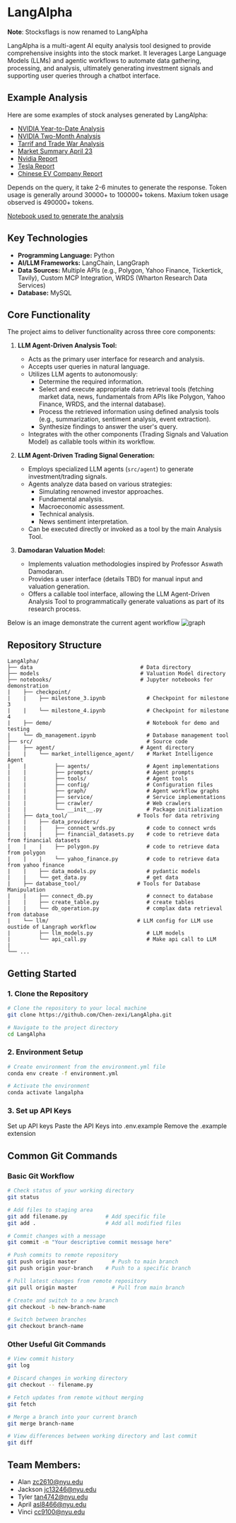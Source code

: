 # LangAlpha

 **Note**: Stocksflags is now renamed to LangAlpha
 
LangAlpha is a multi-agent AI equity analysis tool designed to provide comprehensive insights into the stock market. It leverages Large Language Models (LLMs) and agentic workflows to automate data gathering, processing, and analysis, ultimately generating investment signals and supporting user queries through a chatbot interface.

## Example Analysis

Here are some examples of stock analyses generated by LangAlpha:
- [NVIDIA Year-to-Date Analysis](/assets/nvidia_ytd.md)
- [NVIDIA Two-Month Analysis](/assets/nvidia_two_month.md)
- [Tarrif and Trade War Analysis](/assets/tarrif_and_trade_war.md)
- [Market Summary April 23](/assets/market_summary_april_23.md)
- [Nvidia Report](/assets/nvdia_report.md)
- [Tesla Report](/assets/tesla_report.md)
- [Chinese EV Company Report](/assets/chinese_ev_company_report.md)


Depends on the query, it take 2-6 minutes to generate the response. Token usage is generally around 30000+ to 100000+ tokens. Maxium token usage observed is 490000+ tokens.

[Notebook used to generate the analysis](/notebooks/langraph_pipeline_demo.ipynb)


## Key Technologies

*   **Programming Language:** Python
*   **AI/LLM Frameworks:** LangChain, LangGraph
*   **Data Sources:** Multiple APIs (e.g., Polygon, Yahoo Finance, Tickertick, Tavily), Custom MCP Integration, WRDS (Wharton Research Data Services)
*   **Database:** MySQL

## Core Functionality

The project aims to deliver functionality across three core components:

1.  **LLM Agent-Driven Analysis Tool:**
    *   Acts as the primary user interface for research and analysis.
    *   Accepts user queries in natural language.
    *   Utilizes LLM agents to autonomously:
        *   Determine the required information.
        *   Select and execute appropriate data retrieval tools (fetching market data, news, fundamentals from APIs like Polygon, Yahoo Finance, WRDS, and the internal database).
        *   Process the retrieved information using defined analysis tools (e.g., summarization, sentiment analysis, event extraction).
        *   Synthesize findings to answer the user's query.
    *   Integrates with the other components (Trading Signals and Valuation Model) as callable tools within its workflow.

2.  **LLM Agent-Driven Trading Signal Generation:**
    *   Employs specialized LLM agents (`src/agent`) to generate investment/trading signals.
    *   Agents analyze data based on various strategies:
        *   Simulating renowned investor approaches.
        *   Fundamental analysis.
        *   Macroeconomic assessment.
        *   Technical analysis.
        *   News sentiment interpretation.
    *   Can be executed directly or invoked as a tool by the main Analysis Tool.

3.  **Damodaran Valuation Model:**
    *   Implements valuation methodologies inspired by Professor Aswath Damodaran.
    *   Provides a user interface (details TBD) for manual input and valuation generation.
    *   Offers a callable tool interface, allowing the LLM Agent-Driven Analysis Tool to programmatically generate valuations as part of its research process.

Below is an image demonstrate the current agent workflow
![graph](/assets/graph.png)

## Repository Structure
```
LangAlpha/
├── data                                  # Data directory
├── models                                # Valuation Model directory
├── notebooks/                            # Jupyter notebooks for demonstration
|    ├── checkpoint/
|    |    ├── milestone_3.ipynb             # Checkpoint for milestone 3
|    |    └── milestone_4.ipynb             # Checkpoint for milestone 4
|    ├── demo/                              # Notebook for demo and testing                         
|    └── db_management.ipynb                # Database management tool                 
├── src/                                    # Source code
|    ├── agent/                           # Agent directory
|    |    └── market_intelligence_agent/    # Market Intelligence Agent
|    |         ├── agents/                  # Agent implementations
|    |         ├── prompts/                 # Agent prompts
|    |         ├── tools/                   # Agent tools
|    |         ├── config/                  # Configuration files
|    |         ├── graph/                   # Agent workflow graphs
|    |         ├── service/                 # Service implementations
|    |         ├── crawler/                 # Web crawlers
|    |         └── __init__.py              # Package initialization
|    ├── data_tool/                      # Tools for data retriving
|    |    ├── data_providers/             
|    |    |    ├── connect_wrds.py          # code to connect wrds
|    |    |    ├── financial_datasets.py    # code to retrieve data from financial datasets
|    |    |    ├── polygon.py               # code to retrieve data from polygon
|    |    |    └── yahoo_finance.py         # code to retrieve data from yahoo finance
|    |    ├── data_models.py                # pydantic models
|    |    └── get_data.py                   # get data
|    ├── database_tool/                  # Tools for Database Manipulation   
|    |    ├── connect_db.py                 # connect to database
|    |    ├── create_table.py               # create tables
|    |    └── db_operation.py               # complax data retrieval from database
|    └── llm/                            # LLM config for LLM use oustide of Langraph workflow
|         ├── llm_models.py                 # LLM models
|         └── api_call.py                   # Make api call to LLM
|  
└── ...
```

## Getting Started

### 1. Clone the Repository
```bash
# Clone the repository to your local machine
git clone https://github.com/Chen-zexi/LangAlpha.git

# Navigate to the project directory
cd LangAlpha
```

### 2. Environment Setup
```bash
# Create environment from the environment.yml file
conda env create -f environment.yml

# Activate the environment
conda activate langalpha
```

### 3. Set up API Keys
Set up API keys
Paste the API Keys into .env.example
Remove the .example extension

## Common Git Commands

### Basic Git Workflow
```bash
# Check status of your working directory
git status

# Add files to staging area
git add filename.py            # Add specific file
git add .                      # Add all modified files

# Commit changes with a message
git commit -m "Your descriptive commit message here"

# Push commits to remote repository
git push origin master           # Push to main branch
git push origin your-branch    # Push to a specific branch

# Pull latest changes from remote repository
git pull origin master           # Pull from main branch

# Create and switch to a new branch
git checkout -b new-branch-name

# Switch between branches
git checkout branch-name
```

### Other Useful Git Commands
```bash
# View commit history
git log

# Discard changes in working directory
git checkout -- filename.py

# Fetch updates from remote without merging
git fetch

# Merge a branch into your current branch
git merge branch-name

# View differences between working directory and last commit
git diff
```

## Team Members: 
- Alan zc2610@nyu.edu
- Jackson jc13246@nyu.edu
- Tyler tan4742@nyu.edu
- April asl8466@nyu.edu
- Vinci cc9100@nyu.edu